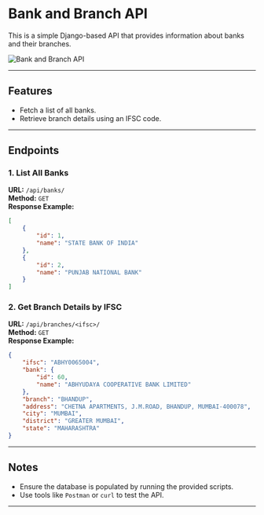 # Bank and Branch API

This is a simple Django-based API that provides information about banks and their branches.

![Bank and Branch API](images/sample-image.png)

---

## Features

- Fetch a list of all banks.
- Retrieve branch details using an IFSC code.

---

## Endpoints

### 1. List All Banks
**URL:** `/api/banks/`  
**Method:** `GET`  
**Response Example:**
```json
[
    {
        "id": 1,
        "name": "STATE BANK OF INDIA"
    },
    {
        "id": 2,
        "name": "PUNJAB NATIONAL BANK"
    }
]
```

### 2. Get Branch Details by IFSC
**URL:** `/api/branches/<ifsc>/`  
**Method:** `GET`  
**Response Example:**
```json
{
    "ifsc": "ABHY0065004",
    "bank": {
        "id": 60,
        "name": "ABHYUDAYA COOPERATIVE BANK LIMITED"
    },
    "branch": "BHANDUP",
    "address": "CHETNA APARTMENTS, J.M.ROAD, BHANDUP, MUMBAI-400078",
    "city": "MUMBAI",
    "district": "GREATER MUMBAI",
    "state": "MAHARASHTRA"
}
```

---

## Notes

- Ensure the database is populated by running the provided scripts.
- Use tools like `Postman` or `curl` to test the API.

---
